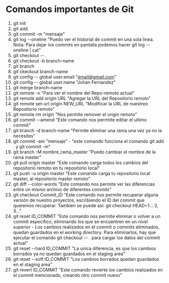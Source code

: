 # Comandos importantes de Git

1. git init
2. git add. 
3. git commit -m "mensaje"
4. git log --oneline "Puedo ver el historial de commit en una sola linea. Nota: Para dejar los commits en pantalla podemos hacer git log --oneline | cat" 
5. git checkout -- .
6. git checkout -b branch-name
7. git branch
8. git ckeckout branch-name
9. git config -- global user.email "email@gmail.com"
10. git config -- global user.name "Johan Fernandez"
11. git merge branch-name
12. git remote -v  "Para ver el nombre del Repo-remoto actual"
13. git remote add origin URL "Agregar la URL del Repositorio remoto"
14. git remote set-url origin NEW_URL "Modificar la URL de nuestreo Repositorio remoto"
15. git remote rm origin "Nos permite remover el origin remoto"
16. git commit --amend "Este comando nos permtite editar el ultimo commit"
17. git branch -d branch-name "Permite eliminar una rama una vez ya no la necesites"
18. git commit -am "mensaje" - "este comando funciona el comando git add . y git commit -m"
19. git branch -M nombre_rama_master "Puedo cambiar el nombre de la rama master"
20. git pull origin master "Este comando carga todos los cambios del repositorio remoto en tu repositorio local"
21. git push -u origin master "Este comando carga tu repositorio local master, al repositorio master remoto"
22. git diff --color-words "Este comando nos permite ver las diferencias entre un mismo archivo de diferentes commits"
23. git checkout Commit_ID "Este comando nos permite recuperar alguna versión de nuestro proyectos, escribiendo el ID del commit que queremos recuperar. Tambien se puede asi: git checkout HEAD~1... 2, 3..."
24. git reset ID_COMMIT "Este comando nos permite eliminar o volver a un commit especifico, eliminando los que se encuentren en un nivel superior - Los cambios realizados en el commit o commits eliminados, quedan guardados en el working directory. Para eliminarlos, hay que ejecutar el comando git checkout -- . para cargar los datos del commit actual"
25. git reset --hard ID_COMMIT "La unica diferencia, es que los cambios borrados ya no quedan guardados en el staging area"
26. git reset --soft ID_COMMIT "Los cambios borrados quedan guardados en el staging area"
27. git revert ID_COMMIT "Este comando revierte los cambios realizados en el commit mencionado, creando otro commit nuevo"
